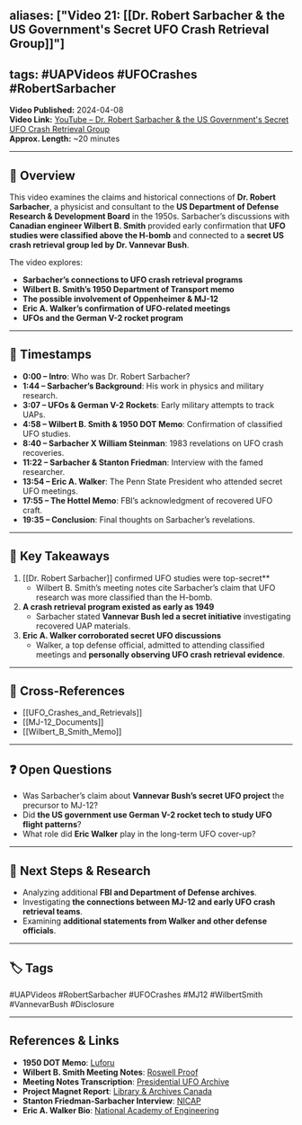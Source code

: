 ## aliases: ["Video 21: [[Dr. Robert Sarbacher & the US Government's Secret UFO Crash Retrieval Group]]"]

## tags: #UAPVideos #UFOCrashes #RobertSarbacher

**Video Published:** 2024-04-08  
**Video Link:** [YouTube – Dr. Robert Sarbacher & the US Government's Secret UFO Crash Retrieval Group](https://www.youtube.com/watch?v=R7DyJRf14nU)  
**Approx. Length:** ~20 minutes

---

## 📌 Overview

This video examines the claims and historical connections of **Dr. Robert Sarbacher**, a physicist and consultant to the **US Department of Defense Research & Development Board** in the 1950s. Sarbacher’s discussions with **Canadian engineer Wilbert B. Smith** provided early confirmation that **UFO studies were classified above the H-bomb** and connected to a **secret US crash retrieval group led by Dr. Vannevar Bush**.

The video explores:

- **Sarbacher’s connections to UFO crash retrieval programs**
- **Wilbert B. Smith’s 1950 Department of Transport memo**
- **The possible involvement of Oppenheimer & MJ-12**
- **Eric A. Walker’s confirmation of UFO-related meetings**
- **UFOs and the German V-2 rocket program**

---

## 🎥 Timestamps

- **0:00 – Intro**: Who was Dr. Robert Sarbacher?
- **1:44 – Sarbacher’s Background**: His work in physics and military research.
- **3:07 – UFOs & German V-2 Rockets**: Early military attempts to track UAPs.
- **4:58 – Wilbert B. Smith & 1950 DOT Memo**: Confirmation of classified UFO studies.
- **8:40 – Sarbacher X William Steinman**: 1983 revelations on UFO crash recoveries.
- **11:22 – Sarbacher & Stanton Friedman**: Interview with the famed researcher.
- **13:54 – Eric A. Walker**: The Penn State President who attended secret UFO meetings.
- **17:55 – The Hottel Memo**: FBI’s acknowledgment of recovered UFO craft.
- **19:35 – Conclusion**: Final thoughts on Sarbacher’s revelations.

---

## 📝 Key Takeaways

1. [[Dr. Robert Sarbacher]] confirmed UFO studies were top-secret**
    - Wilbert B. Smith’s meeting notes cite Sarbacher’s claim that UFO research was more classified than the H-bomb.
2. **A crash retrieval program existed as early as 1949**
    - Sarbacher stated **Vannevar Bush led a secret initiative** investigating recovered UAP materials.
3. **Eric A. Walker corroborated secret UFO discussions**
    - Walker, a top defense official, admitted to attending classified meetings and **personally observing UFO crash retrieval evidence**.

---

## 🔗 Cross-References

- [[UFO_Crashes_and_Retrievals]]
- [[MJ-12_Documents]]
- [[Wilbert_B_Smith_Memo]]

---

## ❓ Open Questions

- Was Sarbacher’s claim about **Vannevar Bush’s secret UFO project** the precursor to MJ-12?
- Did **the US government use German V-2 rocket tech to study UFO flight patterns**?
- What role did **Eric Walker** play in the long-term UFO cover-up?

---

## 🔮 Next Steps & Research

- Analyzing additional **FBI and Department of Defense archives**.
- Investigating **the connections between MJ-12 and early UFO crash retrieval teams**.
- Examining **additional statements from Walker and other defense officials**.

---

## 🏷️ Tags

#UAPVideos #RobertSarbacher #UFOCrashes #MJ12 #WilbertSmith #VannevarBush #Disclosure

---

## **References & Links**

- **1950 DOT Memo**: [Luforu](https://luforu.org/smith-department-of-transport-memo/)
- **Wilbert B. Smith Meeting Notes**: [Roswell Proof](https://roswellproof.homestead.com/Smith_9_15_50.html)
- **Meeting Notes Transcription**: [Presidential UFO Archive](https://web.archive.org/web/20191026153815/http://presidentialufo.com/old_site/sarbacher_interview.htm)
- **Project Magnet Report**: [Library & Archives Canada](https://www.bac-lac.gc.ca/eng/discover/unusual/ufo/Documents/magnet-report.pdf)
- **Stanton Friedman-Sarbacher Interview**: [NICAP](https://www.nicap.org/bios/notes/friedman-sarbacher-interview.htm)
- **Eric A. Walker Bio**: [National Academy of Engineering](https://www.nae.edu/188470/ERIC-A-WALKER-1910195)